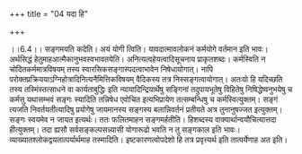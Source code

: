 +++
title = "04 यदा हि"

+++
  
  
।।6.4।। सङ्गमयति कदेति। अयं योगी त्विति। यावदात्मावलोकनं कर्मयोगे वर्तमान
इति भावः। अर्थसिद्धं हेतुमाहआत्मैकानुभवस्वभावतयेति।
अनित्यत्वहेयत्वादिसूचनाय प्राकृतशब्दः। कर्मस्विति न चोदितकर्ममात्रविषयम्
तस्य स्वारसिकसङ्गास्पदत्वाभावेन निषेधायोगात्। नापि
परोक्तप्रक्रिययाऽग्निहोत्रादिनित्यनैमित्तिकविषयम् वैदिकस्य तत्र
निस्सङ्गत्वायोगात्। अतःयो हि यदिच्छति तस्य तस्मिंस्तत्साधने वा
कार्यताबुद्धिः इति न्यायादिन्द्रियार्थेषु सङ्गिनां तदुपायभूतेषु विहितेषु
निषिद्धेष्वनुभयेषु च कर्मसु यथासम्भवं सङ्गः स्यादिति तन्निषेध एवोचित
इत्यभिप्रायेण तत्सम्बन्धिषु च कर्मस्वित्युक्तम्। सङ्गं त्यजति
निवर्तयतीत्यादिषु प्रयोगेषु जायमानस्य सङ्गस्य बलान्निवर्तनं प्रतीयते
अत्र तुनानुषज्जत इत्युक्तम्। सङ्गः स्वयमेव न जायत इत्यर्थः। ततः फलितमाहन
सङ्गमर्हतीति। हिशब्दस्य वाक्यार्थान्वयौचित्यात्तदा हीत्युक्तम्। तदा
ह्यसौ सर्वसङ्कल्पसन्न्यासी योगारूढो भवति न तु सङ्गकाल इति भावः।
व्याख्यातश्लोकद्वयतात्पर्यार्थमाह तस्मादिति। इष्टकारणत्वोपदेशो हि तत्र
प्रवृत्त्यर्थ इति तात्पर्येणाह अत इति।  
  
